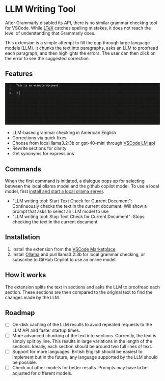 # LLM Writing Tool

After Grammarly disabled its API, there is no similar grammar checking tool for VSCode. While [LTeX](https://marketplace.visualstudio.com/items?itemName=valentjn.vscode-ltex) catches spelling mistakes, it does not reach the level of understanding that Grammarly does.

This extension is a simple attempt to fill the gap through large language models (LLM). It chunks the text into paragraphs, asks an LLM to proofread each paragraph, and then highlights the errors. The user can then click on the error to see the suggested correction.

## Features

![LLM-based grammar checking](resources/demo.gif)

- LLM-based grammar checking in American English
- Corrections via quick fixes
- Choose from local llama3.2:3b or gpt-40-mini through [VSCode LM api](https://code.visualstudio.com/api/extension-guides/language-model)
- Rewrite sections for clarity
- Get synonyms for expressions

## Commands

When the first command is initiated, a dialogue pops up for selecting between the local ollama model and the github copilot model. To use a local model, first [install and start a local ollama server](https://ollama.com/).

- "LLM writing tool: Start Text Check for Current Document": Continuously checks the text in the current document. Will show a prompt that asks to select an LLM model to use
- "LLM writing tool: Stop Text Check for Current Document": Stops checking the text in the current document

## Installation

1. Install the extension from the [VSCode Marketplace](https://marketplace.visualstudio.com/items?itemName=OlePetersen.lm-writing-tool)
2. Install [Ollama](https://ollama.com/) and pull llama3.2:3b for local grammar checking, or subscribe to GitHub Copilot to use an online model.

## How it works

The extension splits the text in sections and asks the LLM to proofread each section. These sections are then compared to the original text to find the changes made by the LLM.

## Roadmap

- [ ] On-disk caching of the LLM results to avoid repeated requests to the LLM API and faster startup times.
- [ ] More advanced chunking of the text into sections. Currently, the text is simply split by line. This results in large variations in the length of the sections. Ideally, each section should be around two full lines of text.
- [ ] Support for more languages. British English should be easiest to implement but in the future, any language supported by the LLM should be possible.
- [ ] Check out other models for better results. Prompts may have to be adjusted for different models.
